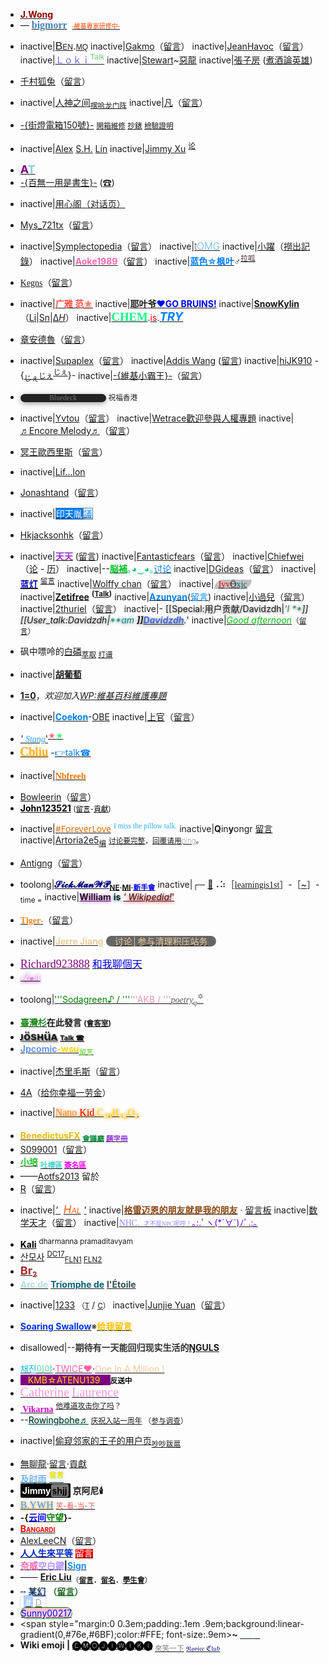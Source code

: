   - **[<span style="color: #8e0400;">J.</span>](https://zh.wikipedia.org/wiki/user:Wong128hk "wikilink")[<span style="color: #8e0400;">Wong</span>](https://zh.wikipedia.org/wiki/user_talk:Wong128hk "wikilink")**
  - — **[<font face="MS Gothic" size="3" color="#4682B4">bigmorr</font>](https://zh.wikipedia.org/wiki/User:Bigmorr "wikilink")**  [<font face="MS Gothic" size="-2"><span style="color:#FF4500">-維基專家研修中-</span>](https://zh.wikipedia.org/wiki/User_talk:Bigmorr "wikilink")</font>

<!-- end list -->

  -
    inactive|<span style="font-size: 13pt; font-variant:small-caps; font-family:Arial">[Ben](https://zh.wikipedia.org/wiki/User:Bencmq "wikilink").[mq](https://zh.wikipedia.org/wiki/User_talk:Bencmq "wikilink")</span>
    inactive|[Gakmo](https://zh.wikipedia.org/wiki/User:Gakmo "wikilink")（[留言](https://zh.wikipedia.org/wiki/User_talk:Gakmo "wikilink")）
    inactive|[JeanHavoc](https://zh.wikipedia.org/wiki/User:JeanHavoc "wikilink")（[留言](https://zh.wikipedia.org/wiki/User_talk:JeanHavoc "wikilink")）
    inactive|[<font color="#6666FF">Ｌｏｋｉ</font>](https://zh.wikipedia.org/wiki/User:Lokionly "wikilink")[<sup><font color="#66CC66">Talk</font></sup>](https://zh.wikipedia.org/wiki/User_talk:Lokionly "wikilink")
    inactive|[Stewart](https://zh.wikipedia.org/wiki/User:Stewart "wikilink")\~[惡龍](https://zh.wikipedia.org/wiki/User_talk:Stewart "wikilink")
    inactive|[張子房](https://zh.wikipedia.org/wiki/User:子房 "wikilink") ([煮酒論英雄](https://zh.wikipedia.org/wiki/User_talk:子房 "wikilink"))

<!-- end list -->

  - [千村狐兔](https://zh.wikipedia.org/wiki/User:Manchiu "wikilink")（[留言](https://zh.wikipedia.org/wiki/User_talk:Manchiu "wikilink")）

<!-- end list -->

  -
    inactive|[人神之间](https://zh.wikipedia.org/wiki/User:人神之间 "wikilink")<sub>[摆哈龙门阵](https://zh.wikipedia.org/wiki/User_talk:人神之间 "wikilink")</sub>
    inactive|[凡](https://zh.wikipedia.org/wiki/User:魯班 "wikilink")（[留言](https://zh.wikipedia.org/wiki/User_talk:魯班 "wikilink")）

<!-- end list -->

  - [-{街燈電箱150號}-](https://zh.wikipedia.org/wiki/User:Cdip150 "wikilink") <small>[開箱維修](https://zh.wikipedia.org/wiki/User_talk:Cdip150 "wikilink") [抄錶](https://zh.wikipedia.org/wiki/Special:Contributions/Cdip150 "wikilink") [檢驗證明](https://zh.wikipedia.org/wiki/WP:AH/ARC/2011/1-3 "wikilink")</small>

<!-- end list -->

  -
    inactive|[Alex](https://zh.wikipedia.org/wiki/User:Alexsh "wikilink") [S.](https://zh.wikipedia.org/wiki/User_talk:Alexsh "wikilink")[H.](https://zh.wikipedia.org/wiki/Special:Contributions/Alexsh "wikilink") [Lin](https://zh.wikipedia.org/wiki/Special:Emailuser/Alexsh "wikilink")
    inactive|[Jimmy Xu](https://zh.wikipedia.org/wiki/User:Jimmy_Xu "wikilink") <sup>[论](https://zh.wikipedia.org/wiki/User_talk:Jimmy_Xu "wikilink")</sup>

<!-- end list -->

  - [<font size="4.5" color="purple">**A**</font>](https://zh.wikipedia.org/wiki/User:AT "wikilink")[<font size="4.5" color="skyblue">**T**</font>](https://zh.wikipedia.org/wiki/User_talk:AT "wikilink")
  - [-{百無一用是書生}-](https://zh.wikipedia.org/wiki/User:Shizhao "wikilink") ([☎](https://zh.wikipedia.org/wiki/User_talk:Shizhao "wikilink"))

<!-- end list -->

  -
    inactive|[用心阁](https://zh.wikipedia.org/wiki/User:用心阁 "wikilink")[（对话页）](https://zh.wikipedia.org/wiki/User_Talk:用心阁 "wikilink")

<!-- end list -->

  - [Mys_721tx](https://zh.wikipedia.org/wiki/User:Mys_721tx "wikilink")（[留言](https://zh.wikipedia.org/wiki/User_talk:Mys_721tx "wikilink")）

<!-- end list -->

  -
    inactive|[Symplectopedia](https://zh.wikipedia.org/wiki/User:Symplectopedia "wikilink")（[留言](https://zh.wikipedia.org/wiki/User_talk:Symplectopedia "wikilink")）
    inactive|<span style="font: 200 1.1em -apple-system, 'Segoe UI', system-ui, 'Helvetica Neue', 'Roboto', Arial, sans-serif;">[t](https://zh.wikipedia.org/wiki/User:Tommyang "wikilink")[<span style="color:#1e90ff;">OMG</span>](https://zh.wikipedia.org/wiki/User_talk:Tommyang "wikilink")</span>
    inactive|[小躍](https://zh.wikipedia.org/wiki/User_talk:小躍 "wikilink")（[撈出記錄](https://zh.wikipedia.org/wiki/Special:用户贡献/小躍 "wikilink")）
    inactive|[<span style="color: #FF69B4;">**Aoke1989**</span>](https://zh.wikipedia.org/wiki/User:Aoke1989 "wikilink")（[留言](https://zh.wikipedia.org/wiki/User_talk:Aoke1989 "wikilink")）
    inactive|[<font color="#007FFF">**蓝色☆枫叶**</font>](https://zh.wikipedia.org/wiki/User:Blove_maple "wikilink")♂<sup>[<font color="#48272E">拉呱</font>](https://zh.wikipedia.org/wiki/User_talk:Blove_maple "wikilink")</sup>

<!-- end list -->

  - <font face='Verdana'>[Kegns](https://zh.wikipedia.org/wiki/User:Kegns "wikilink")</font>（[留言](https://zh.wikipedia.org/wiki/User_talk:Kegns "wikilink")）

<!-- end list -->

  -
    inactive|**[<span style="color:#FF4D40;">广雅 范</span>](https://zh.wikipedia.org/wiki/User:范 "wikilink")[<span style="color:salmon ; text-shadow: 0pt 1px 4px salmon;">★</span>](https://zh.wikipedia.org/wiki/User_talk:范 "wikilink")**
    inactive|<B>[耶](https://zh.wikipedia.org/wiki/user:_yhz1221 "wikilink")[叶](https://zh.wikipedia.org/wiki/user_talk:_yhz1221 "wikilink")[爷](https://zh.wikipedia.org/wiki/Special:用户贡献/Yhz1221 "wikilink")[<font color="blue">♥GO BRUINS\!</font>](https://zh.wikipedia.org/wiki/UCLA "wikilink")</B>
    inactive|<span style="color:darkblue">**[SnowKylin](https://zh.wikipedia.org/wiki/User:Snowkylin "wikilink")**</span>（[Li](https://zh.wikipedia.org/wiki/雪豹 "wikilink")|[Sn](https://zh.wikipedia.org/wiki/User_talk:Snowkylin "wikilink")|[Δ*H*](https://zh.wikipedia.org/wiki/Special:用户贡献/Snowkylin "wikilink")）
    inactive|[<span style="color:#00FF7F;font-family:Comic Sans MS;font-size: 14pt;">**CHEM**</span>](https://zh.wikipedia.org/wiki/User:jsjsjs1111 "wikilink").[<span style="color:#FF0000;">is</span>](https://zh.wikipedia.org/wiki/Portal:化学 "wikilink").[<span style="color:#007FFF;font-size: 14pt;">***TRY***</span>](https://zh.wikipedia.org/wiki/User_talk:jsjsjs1111 "wikilink")

<!-- end list -->

  - [章安德魯](https://zh.wikipedia.org/wiki/User:Ch.Andrew "wikilink")（[留言](https://zh.wikipedia.org/wiki/User_talk:Ch.Andrew "wikilink")）

<!-- end list -->

  -
    inactive|[Supaplex](https://zh.wikipedia.org/wiki/User:Supaplex "wikilink")（[留言](https://zh.wikipedia.org/wiki/User_talk:Supaplex "wikilink")）
    inactive|[Addis Wang](https://zh.wikipedia.org/wiki/用户:AddisWang "wikilink") ([留言](https://zh.wikipedia.org/wiki/User_talk:AddisWang "wikilink"))
    inactive|[hiJK910](https://zh.wikipedia.org/wiki/User:Hijk910 "wikilink") <span lang="ja" xml:lang="ja">-{[<sub>じぇ</sub><small>じぇ</small>](https://zh.wikipedia.org/wiki/User_talk:Hijk910 "wikilink")<sup>[じぇ](https://zh.wikipedia.org/wiki/Special:Contributions/Hijk910 "wikilink")</sup>}-</span>
    inactive|[-{維基小霸王}-](https://zh.wikipedia.org/wiki/User:維基小霸王 "wikilink")（[留言](https://zh.wikipedia.org/wiki/User_talk:維基小霸王 "wikilink")）

<!-- end list -->

  - [<span style="font:83% Times;line-height:1.1em;border-radius:9em;padding:0 4em;box-shadow:0 2px 9px #999;background:#222;color:#777" lang="en">Bluedeck</span>](https://zh.wikipedia.org/wiki/User_talk:Bluedeck "wikilink") <small>祝福香港</small>

<!-- end list -->

  -
    inactive|[Yvtou](https://zh.wikipedia.org/wiki/User:Yvtou "wikilink")（[留言](https://zh.wikipedia.org/wiki/User_talk:Yvtou "wikilink")）
    inactive|[Wetrace歡迎參與](https://zh.wikipedia.org/wiki/User:Wetrace "wikilink")[人權專題](https://zh.wikipedia.org/wiki/WP:人權專題 "wikilink")
    inactive|[♬Encore Melody♬](https://zh.wikipedia.org/wiki/User:Wasami007 "wikilink")（[留言](https://zh.wikipedia.org/wiki/User_talk:Wasami007 "wikilink")）

<!-- end list -->

  - [冥王歐西里斯](https://zh.wikipedia.org/wiki/User:S8321414 "wikilink")（[留言](https://zh.wikipedia.org/wiki/User_talk:S8321414 "wikilink")）

<!-- end list -->

  -
    inactive|[Lif…](https://zh.wikipedia.org/wiki/User:Liflon "wikilink")[lon](https://zh.wikipedia.org/wiki/User_talk:Liflon "wikilink")

<!-- end list -->

  - [Jonashtand](https://zh.wikipedia.org/wiki/User:Jonashtand "wikilink")（[留言](https://zh.wikipedia.org/wiki/User_talk:Jonashtand "wikilink")）

<!-- end list -->

  -
    inactive|[<span style="background:#007FFF;color:white;border:solid 1px #427DAD;">印天胤</span>](https://zh.wikipedia.org/wiki/User:TianyinLee "wikilink")[<span style="color:#007FFF; border:solid 1px #427DAD;">議</span>](https://zh.wikipedia.org/wiki/User_talk:TianyinLee "wikilink")

<!-- end list -->

  - [Hkjacksonhk](https://zh.wikipedia.org/wiki/User:Hkjacksonhk "wikilink")（[留言](https://zh.wikipedia.org/wiki/User_talk:Hkjacksonhk "wikilink")）

<!-- end list -->

  -
    inactive|[<span style="color: #9932CC;">**天天**</span>](https://zh.wikipedia.org/wiki/User:DreamLiner "wikilink") ([留言](https://zh.wikipedia.org/wiki/User_talk:DreamLiner "wikilink"))
    inactive|[Fantasticfears](https://zh.wikipedia.org/wiki/User:Fantasticfears "wikilink")（[留言](https://zh.wikipedia.org/wiki/User_talk:Fantasticfears "wikilink")）
    inactive|[Chiefwei](https://zh.wikipedia.org/wiki/User:Chiefwei "wikilink")（[论](https://zh.wikipedia.org/wiki/User_talk:Chiefwei "wikilink") - [历](https://zh.wikipedia.org/wiki/Special:Contributions/Chiefwei "wikilink")）
    inactive|--[<font color="#08C428" face="Mincho">**脳補**</font>](https://zh.wikipedia.org/wiki/User:脳内補完 "wikilink")<font color="08C476">｡◕‿◕｡</font>[<span style="color:#007FFF">讨论</span>](https://zh.wikipedia.org/wiki/User_talk:脳内補完 "wikilink")
    inactive|[DGideas](https://zh.wikipedia.org/wiki/user:DGideas "wikilink")（[留言](https://zh.wikipedia.org/wiki/user_talk:DGideas "wikilink")）
    inactive|[<span style="color:blue; text-shadow:0 1px 1px black;">蓝灯</span>](https://zh.wikipedia.org/wiki/User:Lt2818 "wikilink") <sup>[留言](https://zh.wikipedia.org/wiki/User_talk:Lt2818 "wikilink")</sup>
    inactive|[Wolffy chan](https://zh.wikipedia.org/wiki/User:Wolffy_chan "wikilink")（[留言](https://zh.wikipedia.org/wiki/User_talk:Wolffy_chan "wikilink")）
    inactive|<span style="font-family:'century gothic';background:Silver;border-radius:2em 0;">  [<span style="color:#FF0000">Ivy</span>Ӫ](https://zh.wikipedia.org/wiki/User:ivyxjc "wikilink")[<span style="color:#006374">xjc</span>](https://zh.wikipedia.org/wiki/User_talk:ivyxjc#top "wikilink")  </span>
    inactive|<b><span lang="en">[Zetifree](https://zh.wikipedia.org/wiki/User:Zetifree "wikilink")</span></b> <sup><b><span lang="en">([Talk](https://zh.wikipedia.org/wiki/User_talk:Zetifree "wikilink"))</span></b></sup>
    inactive|[<span style="color: #007FFF;">**Azunyan**</span>](https://zh.wikipedia.org/wiki/User:Yxyang93 "wikilink")([<span style="color: #007FFF;">留言</span>](https://zh.wikipedia.org/wiki/User_talk:Yxyang93 "wikilink"))
    inactive|[小過兒](https://zh.wikipedia.org/wiki/User:Subscriptshoe9 "wikilink")（[留言](https://zh.wikipedia.org/wiki/User_talk:Subscriptshoe9 "wikilink")）
    inactive|[2thuriel](https://zh.wikipedia.org/wiki/User:2thuriel "wikilink")（[留言](https://zh.wikipedia.org/wiki/User_talk:2thuriel "wikilink")）
    inactive|- <span style="text-shadow:0 1px 5px #808080">\[\[Special:用户贡献/Davidzdh|<font color="#2E8B57">*'I **</font>\]\]\[\[User_talk:Davidzdh|<font color="#008B8B">**am **</font>\]\][<font color="#4169E1">**Davidzdh**</font>](https://zh.wikipedia.org/wiki/User:Davidzdh "wikilink")**.*'</span>
    inactive|[<span style="color:#00c10b;">*Good afternoon*</span>](https://zh.wikipedia.org/wiki/User:Good_afternoon "wikilink")<small>（[留言](https://zh.wikipedia.org/wiki/User_Talk:Good_afternoon "wikilink")）</small>

<!-- end list -->

  - 砜中嘌呤的[白磷](https://zh.wikipedia.org/wiki/User:WhitePhosphorus "wikilink")<sub>[萃取](https://zh.wikipedia.org/wiki/User_talk:WhitePhosphorus "wikilink") [打谱](https://zh.wikipedia.org/wiki/Special:用户贡献/WhitePhosphorus "wikilink")</sub>

<!-- end list -->

  -
    inactive|[**胡葡萄**](https://zh.wikipedia.org/wiki/U:胡葡萄 "wikilink")

<!-- end list -->

  - **[1](https://zh.wikipedia.org/wiki/User:Alexander_Misel "wikilink")[=](https://zh.wikipedia.org/wiki/User_talk:Alexander_Misel "wikilink")[0](https://zh.wikipedia.org/wiki/Special:用户贡献/Alexander_Misel "wikilink")**，*欢迎加入[WP:維基百科維護專題](https://zh.wikipedia.org/wiki/WP:維基百科維護專題 "wikilink")*

<!-- end list -->

  -
    inactive|[<span style="color: #007FFF;">**Coekon**</span>](https://zh.wikipedia.org/wiki/User:Coekon "wikilink")-[OBE](https://zh.wikipedia.org/wiki/User_talk:Coekon "wikilink")
    inactive|[上官](https://zh.wikipedia.org/wiki/User:Shangkuanlc "wikilink")（[留言](https://zh.wikipedia.org/wiki/User_talk:Shangkuanlc "wikilink")）

<!-- end list -->

  - [*' <span style="font-family:Cursive; color:#29F" lang="en">Stang</span>*'](https://zh.wikipedia.org/wiki/U:Stang "wikilink")<sup>[<span style="color:#F67 ">★</span>](https://zh.wikipedia.org/wiki/UT:Stang "wikilink")[<span style="color:#3F6 ">★</span>](https://zh.wikipedia.org/wiki/Special:Contribs/Stang "wikilink")</sup>
  - [<span style="color:orange;font: 20px Segoe Script;text-shadow:0 1px 3px orange">Cbliu</span>](https://zh.wikipedia.org/wiki/User:cbliu "wikilink") -[<span style="color: #007FFF;">👉talk☎</span>](https://zh.wikipedia.org/wiki/User_talk:cbliu "wikilink")

<!-- end list -->

  -
    inactive|[**<font face="Cursive"><font color="#FF7300">Nbfreeh</font></font>**](https://zh.wikipedia.org/wiki/User:Nbfreeh "wikilink")

<!-- end list -->

  - [Bowleerin](https://zh.wikipedia.org/wiki/User:Bowleerin "wikilink")（[留言](https://zh.wikipedia.org/wiki/User_talk:Bowleerin "wikilink")）
  - **[<span style="color: black;">John123521</span>](https://zh.wikipedia.org/wiki/User:John123521 "wikilink")**<small> ([<span style="color: black;">留言</span>](https://zh.wikipedia.org/wiki/User_talk:John123521 "wikilink")-[<span style="color: black;">貢獻</span>](https://zh.wikipedia.org/wiki/Special:Contributions/John123521 "wikilink"))</small>

<!-- end list -->

  -
    inactive|[<span style="font-family: Noto Sans; color:#ee6b07;">\#ForeverLove</span>](https://zh.wikipedia.org/wiki/User:FRDian "wikilink") <sup><span style="color:#2DABEA; font-family: STKaiti;">I miss the pillow talk.</span></sup>
    inactive|<span class="Qsign1">**Q**in**y**ongr</span> <span class="Qsign2">[留言](https://zh.wikipedia.org/wiki/User_talk:Qinyongr "wikilink")</span> <span class="Qsign3">  </span>
    inactive|[Artoria](https://zh.wikipedia.org/wiki/用户:Artoria2e5 "wikilink")[2e5](https://zh.wikipedia.org/wiki/用户讨论:Artoria2e5 "wikilink")<sub>[编](https://zh.wikipedia.org/wiki/特殊:用户贡献/Artoria2e5 "wikilink")</sub> <small style="font-weight:lighter">[讨论要完整](https://zh.wikipedia.org/wiki/WP:TPG#multi "wikilink")，<u>回覆请用[ping](https://zh.wikipedia.org/wiki/T:ping "wikilink")</u>。</small>

<!-- end list -->

  - [Antigng](https://zh.wikipedia.org/wiki/User:Antigng "wikilink")（[留言](https://zh.wikipedia.org/wiki/User_talk:Antigng "wikilink")）

<!-- end list -->

  -
    toolong|**[<font color="navy">𝓢𝓲𝓬𝓴𝓜𝓪𝓷𝓦𝓟</font>](https://zh.wikipedia.org/wiki/U:SickManWP "wikilink")<sub>[NE](https://zh.wikipedia.org/wiki/WP:特色列表评选/提名区#内布拉斯加州行政区划 "wikilink")·[MI](https://zh.wikipedia.org/wiki/WP:特色列表评选/提名区#密歇根州行政区划 "wikilink")·[<font color="blue">新手會</font>](https://zh.wikipedia.org/wiki/WP:NVC "wikilink")</sub>**
    inactive|┌─ [🤖️](https://zh.wikipedia.org/wiki/User:Chenyijia001/Telegram巡查频道 "wikilink")⠠⠵［<font face="Verdana" color="#01aadf" >[learningis1st](https://zh.wikipedia.org/wiki/User:Chenyijia001 "wikilink")</font>］-［<font color="#01aadf" >[\~](https://zh.wikipedia.org/wiki/User_talk:Chenyijia001 "wikilink")</font>］- <sub>time =</sub>
    inactive|[<span style="text-shadow:0 1px 5px #D94DFF;">**William**</span>](https://zh.wikipedia.org/wiki/User:WilliamSkyWalk "wikilink") <span style="text-shadow:0 1px 5px #008B8B">**is**</span> [<span style="text-shadow:0 1px 5px #FF0000;">*' Wikipedia\!*'</span>](https://zh.wikipedia.org/wiki/User_talk:WilliamSkyWalk "wikilink")

<!-- end list -->

  - [<span style="color:#E82;font-family:Times;">**Tiger-**</span>](https://zh.wikipedia.org/wiki/U:Tigerzeng "wikilink")（[留言](https://zh.wikipedia.org/wiki/UT:Tigerzeng#top "wikilink")）

<!-- end list -->

  -
    inactive|[<font color="#EC9">**Jerre Jiang**</font>](https://zh.wikipedia.org/wiki/U:Datou_1996 "wikilink") <span style="color:#EC9;background:#666;border-radius:9px">　[<font color="#EC9">讨论</font>](https://zh.wikipedia.org/wiki/User_talk:Datou_1996 "wikilink")│[<font color="#EC9">参与清理积压站务</font>](https://zh.wikipedia.org/wiki/WP:BL "wikilink")　</span>

<!-- end list -->

  - [<font face="Cooper Black" size="4" color="purple">Richard923888</font>](https://zh.wikipedia.org/wiki/User:Richard923888 "wikilink") [<font face="Cooper Black" size="3" color="blue">和我聊個天](https://zh.wikipedia.org/wiki/User_talk:Richard923888 "wikilink")</font>
  - [<span style="font: 17px fantasy;text-shadow:0 1px 5px #9B00AA"><span style="color:#F8F8FF">-Z<span style="font-size: 10px;color:#f409d5">e</span>st</span></span>](https://zh.wikipedia.org/wiki/USER:-Zest "wikilink")

<!-- end list -->

  -
    toolong|[<font color="#008000">'''Sodagreen♪ / '''</font>](https://zh.wikipedia.org/wiki/User:MusicMath "wikilink")[<font color="#EF92B1">'''AKB / '''</font>](https://zh.wikipedia.org/wiki/User_talk:MusicMath "wikilink")[<span style="color:#625B57;font-family:serif;">*poetry*<sub>φ</sub><sup>✡</sup></span>](https://zh.wikipedia.org/wiki/Special:用戶貢獻/MusicMath "wikilink")

<!-- end list -->

  - **[<span style="color:#228B22">臺灣杉</span>](https://zh.wikipedia.org/wiki/User:Taiwania_Justo "wikilink")**在此發言 <small>**([會客室](https://zh.wikipedia.org/wiki/User_Talk:Taiwania_Justo "wikilink"))**</small>
  - <span style="text-shadow:grey 0.1em 0.1em 0.1em;class=texhtml;font-size:18px">**[ᴊösʜüᴀ](https://zh.wikipedia.org/wiki/User:Joshua_Zhan "wikilink")**</span> <span style="text-shadow:grey 0.1em 0.1em 0.1em;class=texhtml;font-size:11px">**[Talk ☎](https://zh.wikipedia.org/wiki/User_talk:Joshua_Zhan "wikilink")**</span>
  - [<font color="#6495ED">**Jpcomic**</font>](https://zh.wikipedia.org/wiki/User:Jpcomic "wikilink")[<font color="gold">**-wsu**</font>](https://zh.wikipedia.org/wiki/WP:WSU "wikilink")<sub>[<font color="#52D017">留言</font>](https://zh.wikipedia.org/wiki/用户讨论:Jpcomic "wikilink")</sub>

<!-- end list -->

  -
    inactive|[杰里毛斯](https://zh.wikipedia.org/wiki/User:杰里毛斯 "wikilink")（[留言](https://zh.wikipedia.org/wiki/User_talk:杰里毛斯 "wikilink")）

<!-- end list -->

  - [4A](https://zh.wikipedia.org/wiki/User:AndyAndyAndyAlbert "wikilink")（[给你幸福一劳金](https://zh.wikipedia.org/wiki/User_talk:AndyAndyAndyAlbert "wikilink")）

<!-- end list -->

  -
    inactive|[<span style="font: 16px Segoe Script;text-shadow:0px 0px 5px #ff8c00"><span style="color:#ff8844">Nano<span style="color:#ee0000"> Kid</span><span style="color:#eedd11;"> C<sub>39</sub>H<sub>42</sub>O<sub>2</sub></span>](https://zh.wikipedia.org/wiki/USER:NanoKid "wikilink")

<!-- end list -->

  - <b> [<font color="#E9BA00">BenedictusFX</font>](https://zh.wikipedia.org/wiki/U:BenedictusFX "wikilink") <sub>[<font color="#0C8C3D">會議廳</font>](https://zh.wikipedia.org/wiki/UT:BenedictusFX "wikilink") [<font color="#8D31CE">題字冊</font>](https://zh.wikipedia.org/wiki/U:BenedictusFX/Sign "wikilink")</sub></b>
  - [S099001](https://zh.wikipedia.org/wiki/User:S099001 "wikilink")（[留言](https://zh.wikipedia.org/wiki/User_talk:S099001 "wikilink")）
  - [<span style="color: #22C32E;">**小培**</span>](https://zh.wikipedia.org/wiki/User:Smallpei "wikilink") <sub>[<font color="#48D1CC">**吐槽區**</font>](https://zh.wikipedia.org/wiki/User_talk:Smallpei "wikilink") [<font color="#FF00FF">**簽名區**</font>](https://zh.wikipedia.org/wiki/用戶:Smallpei/訪客簽名區 "wikilink")</sub>
  - ——[Aotfs2013](https://zh.wikipedia.org/wiki/User:Aotfs2013 "wikilink") 留於
  - [R](https://zh.wikipedia.org/wiki/User:Ryokie38 "wikilink")（[留言](https://zh.wikipedia.org/wiki/User_talk:Ryokie38 "wikilink")）

<!-- end list -->

  -
    inactive|[*' <span title="mw:Extension:RefuteHal" style="color:#F35C15;font-variant:small-caps; font-size:17px;padding: 0 5px;">Hal</span>*'](https://zh.wikipedia.org/wiki/U:Hal_0005 "wikilink")
    inactive|[<span style="color: #8B4513;">**格雷迈恩的朋友就是我的朋友**</span>](https://zh.wikipedia.org/wiki/User:Hendrickzhang "wikilink") · [留言板](https://zh.wikipedia.org/wiki/User_talk:Hendrickzhang "wikilink")
    inactive|[数学天才](https://zh.wikipedia.org/wiki/User:Hanson_Sin_Yee_Hang "wikilink")（[留言](https://zh.wikipedia.org/wiki/User_talk:Hanson_Sin_Yee_Hang "wikilink")）
    inactive|[<span style="font-family:'Comic Sans MS';color:#98F;">NHC<small><small>、才不是NPC呢哼！</small></small></span>](https://zh.wikipedia.org/wiki/U:NHC "wikilink")[<span style="color:#70F;">｡:.ﾟヽ(\*´∀\`)ﾉﾟ.:｡</span>](https://zh.wikipedia.org/wiki/UT:NHC "wikilink")

<!-- end list -->

  - [<span style="color:black;">**Kali**</span>](https://zh.wikipedia.org/wiki/User:Kalicine730 "wikilink") <sup>dharmanna pramaditavyam</sup>
  - [산](https://zh.wikipedia.org/wiki/U:Sanmosa "wikilink")[모](https://zh.wikipedia.org/wiki/UT:Sanmosa "wikilink")[사](https://zh.wikipedia.org/wiki/Special:Contribs/Sanmosa "wikilink") <sup>[DC17](https://zh.wikipedia.org/wiki/WP:動員令/第十七次動員令/個人貢獻/Sanmosa "wikilink")</sup><sub>[FLN1](https://zh.wikipedia.org/wiki/WP:FLN#羅賴馬州市鎮列表 "wikilink") [FLN2](https://zh.wikipedia.org/wiki/WP:FLN#阿馬帕州市鎮列表 "wikilink")</sub>
  - [<font size="4.5" color="brown">**B**</font>](https://zh.wikipedia.org/wiki/U:Brror "wikilink")[<font size="4.5" color="brown">**r**</font>](https://zh.wikipedia.org/wiki/UT:Brror "wikilink")[<font color=brown>**<sub>2</sub>**</font>](https://zh.wikipedia.org/wiki/U:Brror/s "wikilink")
  - [<span style="color: #AFDFE4;">**Arc de**</span>](https://zh.wikipedia.org/wiki/U:崇朝其雨 "wikilink") [<span style="color: #006374;">**Triomphe de**</span>](https://zh.wikipedia.org/wiki/U:崇朝其雨/签名區 "wikilink") [<span style="color: #2F4F4F;">**l'Étoile**</span>](https://zh.wikipedia.org/wiki/UT:崇朝其雨 "wikilink")

<!-- end list -->

  -
    inactive|[1233](https://zh.wikipedia.org/wiki/U:1233 "wikilink") <small>（[T](https://zh.wikipedia.org/wiki/UT:1233 "wikilink")</small> / <small>[C](https://zh.wikipedia.org/wiki/Special:Contributions/1233 "wikilink")）</small>
    inactive|[Junjie Yuan](https://zh.wikipedia.org/wiki/User:Junjie_Yuan "wikilink")（[留言](https://zh.wikipedia.org/wiki/User_talk:Junjie_Yuan "wikilink")）

<!-- end list -->

  - [<span style="color: #0033FF;">**Soaring Swallow**</span>](https://zh.wikipedia.org/wiki/User:Soaring_swallow "wikilink")※[<span style="color: #FFBF00;">**给我留言**</span>](https://zh.wikipedia.org/wiki/User_talk:Soaring_swallow "wikilink")

<!-- end list -->

  -
    disallowed|--<span style="color:#343434">**期待有一天能回归现实生活的[<templatestyles src="Template:IPA/styles.css" /><span class="IPA">ŊGULS</span>](https://zh.wikipedia.org/wiki/Special:用户贡献/Ngguls "wikilink")**</span>

<!-- end list -->

  - [<span style="color:#04b7ff;">채진</span>](https://zh.wikipedia.org/wiki/U:Jane9306 "wikilink")[<span style="color:#55d8a8;">이야</span>](https://zh.wikipedia.org/wiki/UT:Jane9306 "wikilink")·[<span style="color: #Ff5fa2;">TWICE❤</span>](https://zh.wikipedia.org/wiki/TWICE "wikilink")·[<span style="color: #fcc89b;">One In A Million \!</span>](https://zh.wikipedia.org/wiki/U:Jane9306/Sign "wikilink")
  - [<span style="background:purple;padding:0 12px;color:gold"> KMB☆ATENU139 </span>](https://zh.wikipedia.org/wiki/U:SH6188 "wikilink") <small><span style="color: black;">**反送中**</span></small>
  - [<span style="color:#FD99DB;font-family:Ink Free"><big><big>Catherine</big></big></span>](https://zh.wikipedia.org/wiki/User:Catherine_Laurence "wikilink") [<span style="color:#FD99DB;font-family:Ink Free"><big><big>Laurence</big></big></span>](https://zh.wikipedia.org/wiki/User_talk:Catherine_Laurence "wikilink")
  - [<span style="font-family: Book Antiqua;color:#D200D2;"> **Vikarna**</span>](https://zh.wikipedia.org/wiki/User_talk:Vikarna "wikilink") <sup>[他难道攻击你了吗](../Page/付国豪.md "wikilink")？</sup>
  - \--<span style="text-shadow:0 1px 5px #66F9CF;">[Rowing](https://zh.wikipedia.org/wiki/U:Rowingbohe "wikilink")[bohe](https://zh.wikipedia.org/wiki/UT:Rowingbohe "wikilink")[♬](https://zh.wikipedia.org/wiki/U:Rowingbohe/Q "wikilink")</span> <small>[庆祝入站一周年](https://zh.wikipedia.org/wiki/WP:DYKC#岱山县图书馆 "wikilink") （[参与调查](https://zh.wikipedia.org/wiki/U:Rowingbohe/S "wikilink")）</small>

<!-- end list -->

  -
    inactive|[偷窥邻家的王子的用户页](https://zh.wikipedia.org/wiki/U:邻家的王子 "wikilink")<sub>[吵吵跋扈](https://zh.wikipedia.org/wiki/UT:邻家的王子 "wikilink")</sub>

<!-- end list -->

  - [無聊龍](https://zh.wikipedia.org/wiki/User:無聊龍 "wikilink")·[留言](https://zh.wikipedia.org/wiki/User_talk:無聊龍 "wikilink")·[貢獻](https://zh.wikipedia.org/wiki/Special:用户贡献/無聊龍 "wikilink")
  - <span style="text-shadow:0 1px 5px #99FFFF">[<font color="#6495ED">及时雨</font>](https://zh.wikipedia.org/wiki/User:94rain "wikilink") [<sup><font color="gold">**留言**</font></sup>](https://zh.wikipedia.org/wiki/User_talk:94rain "wikilink") </span>
  - [**<span style="background:#000;padding:3px; color:#fff;border-radius:2px;">Jimmy<span style="color: #000;background-color:#777;padding:2px;border-radius:3px;">shjj</span></span>**](https://zh.wikipedia.org/wiki/Ut:Jimmyshjj "wikilink") **京阿尼🕯️**
  - [<span style="font: 16px Segoe Script;text-shadow:0px 0px 5px #ff8c00"><span style="color:#39f">B.YWH](https://zh.wikipedia.org/wiki/U:BrianYWH "wikilink") <small>[<span style="color:#eb5d54"> 笑-看-当-下](https://zh.wikipedia.org/wiki/UT:BrianYWH "wikilink")</small>
  - **-{[<span style="color:blue">云间</span>](https://zh.wikipedia.org/wiki/U:WQL "wikilink")[<span style="color:green">守望</span>](https://zh.wikipedia.org/wiki/UT:WQL "wikilink")}-**
  - [<span style="font-variant:small-caps; color:red">**Bangardi**</span>](https://zh.wikipedia.org/wiki/User_talk:Happy60907 "wikilink")
  - [AlexLeeCN](https://zh.wikipedia.org/wiki/User:AlexLeeCN "wikilink")（[留言](https://zh.wikipedia.org/wiki/User_talk:AlexLeeCN "wikilink")）
  - [<span style="color: #0029CC;font-family:微軟正黑體">**人人生來平等**</span>](https://zh.wikipedia.org/wiki/U:人人生來平等 "wikilink") [<span style="background:#ED0000; color: #FFFFFF;font-family:微軟正黑體">留言</span>](https://zh.wikipedia.org/wiki/UT:人人生來平等 "wikilink")
  - [<span style="color:#FF69B4">**奈威**</span>](https://zh.wikipedia.org/wiki/U:Nightwayyyyy "wikilink")[<span style="color:#B399FF">**空白鍵**</span>](https://zh.wikipedia.org/wiki/UT:Nightwayyyyy "wikilink")**|**[<span style="color:#1E90FF">**Sign**</span>](https://zh.wikipedia.org/wiki/U:Nightwayyyyy/訪客簽名 "wikilink")
  - —— **[Eric Liu](https://zh.wikipedia.org/wiki/使用者:Ericliu1912 "wikilink")**<sub>（**[留言](https://zh.wikipedia.org/wiki/使用者討論:Ericliu1912 "wikilink")．[留名](https://zh.wikipedia.org/wiki/使用者:Ericliu1912#訪客芳名錄 "wikilink")．[學生會](https://zh.wikipedia.org/wiki/維基百科:維基學生會 "wikilink")**）</sub>
  - <font face='Segoe UI'><span style="text-shadow:0 1px 3px#0066FF">-- [某幻](https://zh.wikipedia.org/wiki/User:Terry850324 "wikilink")</span></font> <font face='Segoe UI'><span style="text-shadow:0 1px 3px#33FF33">（[留言](https://zh.wikipedia.org/wiki/User_talk:Terry850324 "wikilink")）</span></font>
  - <span style="box-shadow:0 0 2px #aaa;padding-left:0.4em;padding-right:0.4em;background:#fff">[<span style="background:#acfe;color:#fff;padding:0.2em">\#</span>](https://zh.wikipedia.org/wiki/User_talk:DW_YoungDLS "wikilink") [<span style="color:#aaa">D</span>](https://zh.wikipedia.org/wiki/User:DW_YoungDLS "wikilink")</span>
  - [<span style="background:pink;border:1px green solid;color:blue;text-shadow:2px 1px 2px white;border-radius:30px"> Sunny00217 </span>](https://zh.wikipedia.org/wiki/User:Sunny00217 "wikilink")
  - \<span style="margin:0 0.3em;padding:.1em .9em;background:linear-gradient(0,\#76e,\#6BF);color:\#FFE; font-size:.9em\>**\~ [<font color=#EFF>viz</font>](https://zh.wikipedia.org/wiki/U:viztor "wikilink")[<span style="color:#FFE;font-size:.8em;"> ✪</span>](https://zh.wikipedia.org/wiki/UT:viztor "wikilink")**</span>
  - **Wiki emoji | [<span style="color:black">🅔🅜🅞🅙🅘🅦🅘🅚🅘</span>](https://zh.wikipedia.org/wiki/User:Emojiwiki "wikilink")** <sub>[<font color="grey">來笑一下</font>](https://zh.wikipedia.org/wiki/UT:Emojiwiki "wikilink") [<font color="navy">𝔑𝔬𝔳𝔦𝔠𝔢 ℭ𝔩𝔲𝔟</font>](https://zh.wikipedia.org/wiki/WP:NVC "wikilink")</sub>